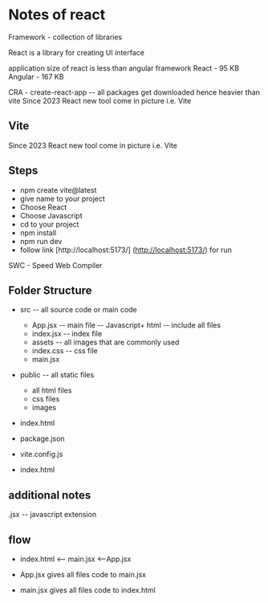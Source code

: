 # Notes of react

Framework - collection of libraries

React is a library for creating UI interface

application size of react is less than angular framework
React - 95 KB
Angular - 167 KB

CRA - create-react-app -- all packages get downloaded hence heavier than vite
Since 2023 React new tool come in picture i.e. Vite

## Vite

Since 2023 React new tool come in picture i.e. Vite

## Steps

- npm create vite@latest
- give name to your project
- Choose React
- Choose Javascript
- cd to your project
- npm install
- npm run dev
- follow link [http://localhost:5173/] (<http://localhost:5173/>) for run

SWC - Speed Web Compiler

## Folder Structure

- src -- all source code or main code
  - App.jsx -- main file -- Javascript+ html -- include all files
  - index.jsx -- index file
  - assets -- all images that are commonly used
  - index.css -- css file
  - main.jsx

- public -- all static files
  - all html files
  - css files
  - images

- index.html

- package.json

- vite.config.js

- index.html

## additional notes

.jsx -- javascript extension

## flow

- index.html <-- main.jsx <--App.jsx

- App.jsx gives all files code to main.jsx

- main.jsx gives all files code to index.html
